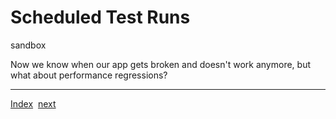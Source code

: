 # Scheduled Test Runs

sandbox



Now we know when our app gets broken and doesn't work anymore, but what about performance regressions?

---
[Index](Index.md)&nbsp;&nbsp;[next](PerformanceTesting.md)
